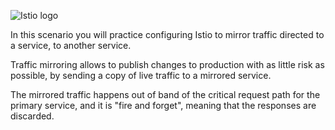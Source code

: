 
![Istio logo](https://raw.githubusercontent.com/lorenzo85/scenarios-ica/main/istio-logo.svg)


In this scenario you will practice configuring Istio to mirror traffic directed 
to a service, to another service.

Traffic mirroring allows to publish changes to production with as little risk as 
possible, by sending a copy of live traffic to a mirrored service. 

The mirrored traffic happens out of band of the critical request path for the 
primary service, and it is "fire and forget", meaning that the responses are 
discarded.